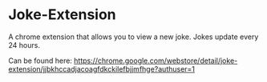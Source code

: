 # Joke-Extension
A chrome extension that allows you to view a new joke. Jokes update every 24 hours.

Can be found here: https://chrome.google.com/webstore/detail/joke-extension/jjbkhccadjacoagfdkckilefbjjmfhge?authuser=1
